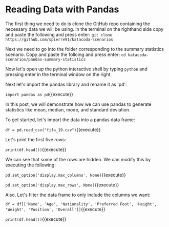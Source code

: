 # Reading Data with Pandas
The first thing we need to do is clone the GitHub repo containing the necessary data we will be using. In the terminal on the righthand side copy and paste the following and press enter:
`git clone https://github.com/spierre91/katacoda-scenarios`

Next we need to go into the folder corresponding to the summary statistics scenario. Copy and paste the folloing and press enter:
`cd katacoda-scenarios/pandas-summary-statistics`

Now let's open up the python interactive shell by typing `python` and pressing enter in the terminal window on the right.

Next let's import the pandas library and rename it as 'pd':

`import pandas as pd`{{execute}}

In this post, we will demonstrate how we can use pandas to generate statistics like mean, median, mode, and standard deviation. 

To get started, let's import the data into a pandas data frame:

`df = pd.read_csv("fifa_19.csv")`{{execute}}

Let's print the first five rows:

`print(df.head())`{{execute}}

We can see that some of the rows are hidden. We can modify this by executing the following:

`pd.set_option('display.max_columns', None)`{{execute}}

`pd.set_option('display.max_rows', None)`{{execute}}

Also, Let's filter the data frame to only include the columns we want:

`df = df[['Name', 'Age', 'Nationality', 'Preferred Foot', 'Height', 'Weight', 'Position', 'Overall']]`{{execute}}

`print(df.head())`{{execute}}


